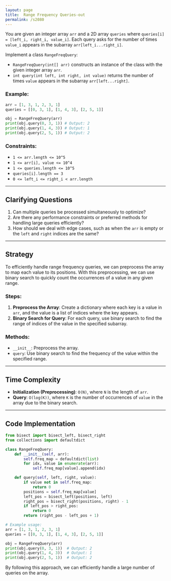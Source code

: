 ```yaml
---
layout: page
title:  Range Frequency Queries-out
permalink: /s2080
---
```

You are given an integer array `arr` and a 2D array `queries` where `queries[i] = [left_i, right_i, value_i]`. Each query asks for the number of times `value_i` appears in the subarray `arr[left_i...right_i]`.

Implement a class `RangeFreqQuery`:
- `RangeFreqQuery(int[] arr)` constructs an instance of the class with the given integer array `arr`.
- `int query(int left, int right, int value)` returns the number of times `value` appears in the subarray `arr[left...right]`.

### Example:
```python
arr = [1, 3, 1, 2, 3, 1]
queries = [[0, 3, 1], [1, 4, 3], [2, 5, 1]]

obj = RangeFreqQuery(arr)
print(obj.query(0, 3, 1)) # Output: 2
print(obj.query(1, 4, 3)) # Output: 1
print(obj.query(2, 5, 1)) # Output: 2
```

### Constraints:
- `1 <= arr.length <= 10^5`
- `1 <= arr[i], value <= 10^4`
- `1 <= queries.length <= 10^5`
- `queries[i].length == 3`
- `0 <= left_i <= right_i < arr.length`

---

## Clarifying Questions
1. Can multiple queries be processed simultaneously to optimize?
2. Are there any performance constraints or preferred methods for handling large queries efficiently?
3. How should we deal with edge cases, such as when the `arr` is empty or the `left` and `right` indices are the same?

---

## Strategy
To efficiently handle range frequency queries, we can preprocess the array to map each value to its positions. With this preprocessing, we can use binary search to quickly count the occurrences of a value in any given range.

### Steps:
1. **Preprocess the Array**: Create a dictionary where each key is a value in `arr`, and the value is a list of indices where the key appears.
2. **Binary Search for Query**: For each query, use binary search to find the range of indices of the value in the specified subarray.

### Methods:
- `__init__`: Preprocess the array.
- `query`: Use binary search to find the frequency of the value within the specified range.

---

## Time Complexity
- **Initialization (Preprocessing)**: `O(N)`, where `N` is the length of `arr`.
- **Query**: `O(log(K))`, where `K` is the number of occurrences of `value` in the array due to the binary search.

---

## Code Implementation
```python
from bisect import bisect_left, bisect_right
from collections import defaultdict

class RangeFreqQuery:
    def __init__(self, arr):
        self.freq_map = defaultdict(list)
        for idx, value in enumerate(arr):
            self.freq_map[value].append(idx)

    def query(self, left, right, value):
        if value not in self.freq_map:
            return 0
        positions = self.freq_map[value]
        left_pos = bisect_left(positions, left)
        right_pos = bisect_right(positions, right) - 1
        if left_pos > right_pos:
            return 0
        return (right_pos - left_pos + 1)

# Example usage:
arr = [1, 3, 1, 2, 3, 1]
queries = [[0, 3, 1], [1, 4, 3], [2, 5, 1]]

obj = RangeFreqQuery(arr)
print(obj.query(0, 3, 1))  # Output: 2
print(obj.query(1, 4, 3))  # Output: 1
print(obj.query(2, 5, 1))  # Output: 2
```

By following this approach, we can efficiently handle a large number of queries on the array.